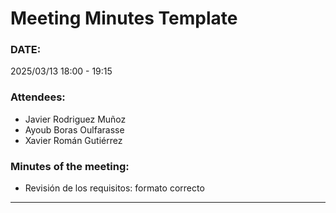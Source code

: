# Meeting Minutes Template
### DATE: 
2025/03/13 18:00 - 19:15
### Attendees: 
* Javier Rodriguez Muñoz
* Ayoub Boras Oulfarasse
* Xavier Román Gutiérrez

### Minutes of the meeting: 
* Revisión de los requisitos: formato correcto

---
